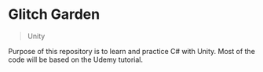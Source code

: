 # Glitch Garden

> Unity

Purpose of this repository is to learn and practice C# with Unity. Most of the code will be based on the Udemy tutorial.
